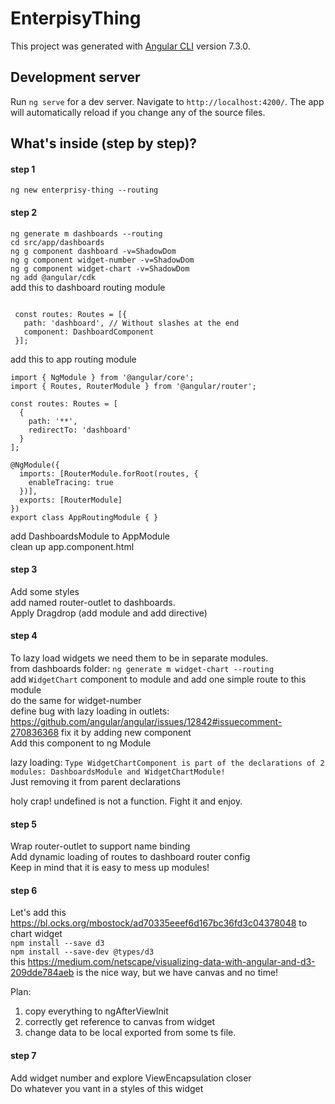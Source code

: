 # EnterpisyThing

This project was generated with [Angular CLI](https://github.com/angular/angular-cli) version 7.3.0.

## Development server

Run `ng serve` for a dev server. Navigate to `http://localhost:4200/`. The app will automatically reload if you change any of the source files.

## What's inside (step by step)?

#### step 1 
`ng new enterprisy-thing --routing`

#### step 2 
`ng generate m dashboards --routing`   
`cd src/app/dashboards`  
`ng g component dashboard -v=ShadowDom`  
`ng g component widget-number -v=ShadowDom`  
`ng g component widget-chart -v=ShadowDom`  
`ng add @angular/cdk`  
add this to dashboard routing module  
```import { DashboardComponent } from './dashboard/dashboard.component';
 
 const routes: Routes = [{
   path: 'dashboard', // Without slashes at the end
   component: DashboardComponent
 }];
 ```
add this to app routing module  
```
import { NgModule } from '@angular/core';
import { Routes, RouterModule } from '@angular/router';

const routes: Routes = [
  {
    path: '**',
    redirectTo: 'dashboard'
  }
];

@NgModule({
  imports: [RouterModule.forRoot(routes, {
    enableTracing: true
  })],
  exports: [RouterModule]
})
export class AppRoutingModule { }
 ```
 add DashboardsModule to AppModule  
 clean up app.component.html  
 
 #### step 3
 Add some styles  
 add named router-outlet to dashboards.  
 Apply Dragdrop (add module and add directive)  
 
 #### step 4
 To lazy load widgets we need them to be in separate modules.  
 from dashboards folder: `ng generate m widget-chart --routing`  
 add `WidgetChart` component to module and add one simple route to this module  
 do the same for widget-number  
 define bug with lazy loading in outlets: https://github.com/angular/angular/issues/12842#issuecomment-270836368 fix it by adding new component  
 Add this component to ng Module  
   
 lazy loading: `Type WidgetChartComponent is part of the declarations of 2 modules: DashboardsModule and WidgetChartModule! `  
 Just removing it from parent declarations  
  
 holy crap! undefined is not a function. Fight it and enjoy.  
 
 
 #### step 5
Wrap router-outlet to support name binding  
Add dynamic loading of routes to dashboard router config  
Keep in mind that it is easy to mess up modules!  

#### step 6
Let's add this https://bl.ocks.org/mbostock/ad70335eeef6d167bc36fd3c04378048 to chart widget  
`npm install --save d3`  
`npm install --save-dev @types/d3`  
this https://medium.com/netscape/visualizing-data-with-angular-and-d3-209dde784aeb is the nice way, but we have canvas and no time!  

Plan:  
1. copy everything to ngAfterViewInit
2. correctly get reference to canvas from widget
3. change data to be local exported from some ts file.

#### step 7 
Add widget number and explore ViewEncapsulation closer  
Do whatever you vant in a styles of this widget
